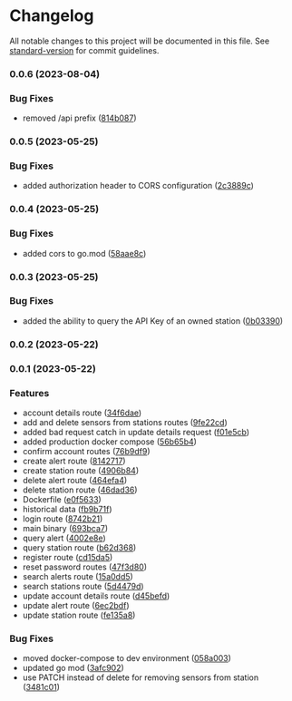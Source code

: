 # Changelog

All notable changes to this project will be documented in this file. See [standard-version](https://github.com/conventional-changelog/standard-version) for commit guidelines.

### 0.0.6 (2023-08-04)


### Bug Fixes

* removed /api prefix ([814b087](https://github.com/hidromatologia-v2/users/commit/814b0879e470c6672ccf16bfd370e2cca5540bf4))

### 0.0.5 (2023-05-25)


### Bug Fixes

* added authorization header to CORS configuration ([2c3889c](https://github.com/hidromatologia-v2/users/commit/2c3889cd3fdefcd5f557411fc9e9563be0a85e95))

### 0.0.4 (2023-05-25)


### Bug Fixes

* added cors to go.mod ([58aae8c](https://github.com/hidromatologia-v2/users/commit/58aae8cb20ca1a2b07731cf0d652b1940315061e))

### 0.0.3 (2023-05-25)


### Bug Fixes

* added the ability to query the API Key of an owned station ([0b03390](https://github.com/hidromatologia-v2/users/commit/0b03390c53111c58f65f8c62cefc25b6a39199a7))

### 0.0.2 (2023-05-22)

### 0.0.1 (2023-05-22)


### Features

* account details route ([34f6dae](https://github.com/hidromatologia-v2/users/commit/34f6dae8d8f8cf27e4214f25af901ce996aa9625))
* add and delete sensors from stations routes ([9fe22cd](https://github.com/hidromatologia-v2/users/commit/9fe22cda25bba451edc295bfd281a3ce60c2626c))
* added bad request catch in update details request ([f01e5cb](https://github.com/hidromatologia-v2/users/commit/f01e5cb4f7ebdac058749ddfa4f7ec15d6a68686))
* added production docker compose ([56b65b4](https://github.com/hidromatologia-v2/users/commit/56b65b40eea06db01a1c53b7aa5c670a0c785a1b))
* confirm account routes ([76b9df9](https://github.com/hidromatologia-v2/users/commit/76b9df95dfe26da925c6c9a3c7f01cff4a034080))
* create alert route ([8142717](https://github.com/hidromatologia-v2/users/commit/81427175891a55c58c50fa8a6b5f1f8d1eff8fe9))
* create station route ([4906b84](https://github.com/hidromatologia-v2/users/commit/4906b84bad0a8a03abe69c22d03b5e446d4bc54e))
* delete alert route ([464efa4](https://github.com/hidromatologia-v2/users/commit/464efa4cd2bfde2bae6bf929d5815636dbaec851))
* delete station route ([46dad36](https://github.com/hidromatologia-v2/users/commit/46dad36f32d75ae36df8f3fa0f964ef5f6eeb125))
* Dockerfile ([e0f5633](https://github.com/hidromatologia-v2/users/commit/e0f5633853cf78845e5a6f10a936f36d26dff4a0))
* historical data ([fb9b71f](https://github.com/hidromatologia-v2/users/commit/fb9b71f957779d685af28ea0c4ee8cc3275c9022))
* login route ([8742b21](https://github.com/hidromatologia-v2/users/commit/8742b21a09e2912d7690dd09467e3b88a2019b25))
* main binary ([693bca7](https://github.com/hidromatologia-v2/users/commit/693bca7cf698eea9359dbde5f6a942d84b15119e))
* query alert ([4002e8e](https://github.com/hidromatologia-v2/users/commit/4002e8eb7ff9f87eb7a86736046383129b37bbe8))
* query station route ([b62d368](https://github.com/hidromatologia-v2/users/commit/b62d368bc13914d940d0b9a12a425dd743d8277e))
* register route ([cd15da5](https://github.com/hidromatologia-v2/users/commit/cd15da5af6453102cbd073ee8a0e56853191d0fe))
* reset password routes ([47f3d80](https://github.com/hidromatologia-v2/users/commit/47f3d80aeac765eb8c4cbcfff19c621f65969973))
* search alerts route ([15a0dd5](https://github.com/hidromatologia-v2/users/commit/15a0dd5212179a1cd690bd6cea62e5b736d66d57))
* search stations route ([5d4479d](https://github.com/hidromatologia-v2/users/commit/5d4479d3de4bf5040fa800d7e0d7a64b81fee6a2))
* update account details route ([d45befd](https://github.com/hidromatologia-v2/users/commit/d45befd49843855ca24a81a0c78f2d75abe65458))
* update alert route ([6ec2bdf](https://github.com/hidromatologia-v2/users/commit/6ec2bdf60d60907bdd83ec28b946c95194d1276b))
* update station route ([fe135a8](https://github.com/hidromatologia-v2/users/commit/fe135a8c3e521835d99b64f5300b7ef6ed207582))


### Bug Fixes

* moved docker-compose to dev environment ([058a003](https://github.com/hidromatologia-v2/users/commit/058a003d4bd9986f11983e56409bbc10da734647))
* updated go mod ([3afc902](https://github.com/hidromatologia-v2/users/commit/3afc902e0599bb8c21fb6d06caea315be2c7e7ee))
* use PATCH instead of delete for removing sensors from station ([3481c01](https://github.com/hidromatologia-v2/users/commit/3481c01ad4dc877ed7d8bb44a9d36e16aae4bf01))
